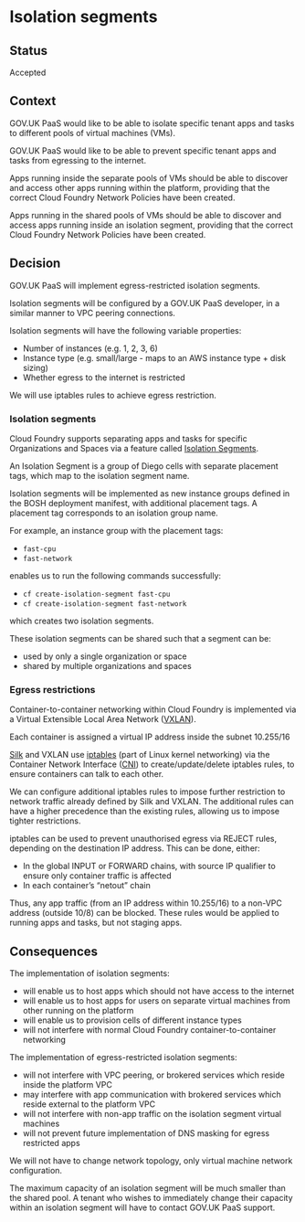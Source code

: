 # Isolation segments

## Status

Accepted

## Context

GOV.UK PaaS would like to be able to isolate specific tenant apps and tasks to
different pools of virtual machines (VMs).

GOV.UK PaaS would like to be able to prevent specific tenant apps and tasks
from egressing to the internet.

Apps running inside the separate pools of VMs should be able to discover and
access other apps running within the platform, providing that the correct Cloud
Foundry Network Policies have been created.

Apps running in the shared pools of VMs should be able to discover and access
apps running inside an isolation segment, providing that the correct Cloud
Foundry Network Policies have been created.

## Decision

GOV.UK PaaS will implement egress-restricted isolation segments.

Isolation segments will be configured by a GOV.UK PaaS developer, in a similar
manner to VPC peering connections.

Isolation segments will have the following variable properties:

- Number of instances (e.g. 1, 2, 3, 6)
- Instance type (e.g. small/large - maps to an AWS instance type + disk sizing)
- Whether egress to the internet is restricted

We will use iptables rules to achieve egress restriction. 

### Isolation segments

Cloud Foundry supports separating apps and tasks for specific Organizations
and Spaces via a feature called
[Isolation Segments](https://docs.cloudfoundry.org/adminguide/isolation-segments.html).

An Isolation Segment is a group of Diego cells with separate placement tags,
which map to the isolation segment name.

Isolation segments will be implemented as new instance groups defined in the
BOSH deployment manifest, with additional placement tags. A placement tag
corresponds to an isolation group name.

For example, an instance group with the placement tags:

- `fast-cpu`
- `fast-network`

enables us to run the following commands successfully:

- `cf create-isolation-segment fast-cpu`
- `cf create-isolation-segment fast-network`

which creates two isolation segments.

These isolation segments can be shared such that a segment can be:

- used by only a single organization or space
- shared by multiple organizations and spaces

### Egress restrictions

Container-to-container networking within Cloud Foundry is implemented via a
Virtual Extensible Local Area Network
([VXLAN](https://tools.ietf.org/html/rfc7348)).

Each container is assigned a virtual IP address inside the subnet 10.255/16

[Silk](https://github.com/cloudfoundry/silk)
and VXLAN use 
[iptables](https://linux.die.net/man/8/iptables)
(part of Linux kernel networking) via the Container Network Interface
([CNI](https://github.com/containernetworking/cni))
to create/update/delete iptables rules, to ensure containers can talk to each
other.

We can configure additional iptables rules to impose further restriction to
network traffic already defined by Silk and VXLAN. The additional rules can
have a higher precedence than the existing rules, allowing us to impose tighter
restrictions.

iptables can be used to prevent unauthorised egress via REJECT rules,
depending on the destination IP address. This can be done, either:

- In the global INPUT or FORWARD chains, with source IP qualifier to ensure only container traffic is affected
- In each container’s “netout” chain

Thus, any app traffic (from an IP address within 10.255/16) to a non-VPC
address (outside 10/8) can be blocked. These rules would be applied to running
apps and tasks, but not staging apps.

## Consequences

The implementation of isolation segments:

- will enable us to host apps which should not have access to the internet
- will enable us to host apps for users on separate virtual machines from other running on the platform
- will enable us to provision cells of different instance types
- will not interfere with normal Cloud Foundry container-to-container networking

The implementation of egress-restricted isolation segments:

- will not interfere with VPC peering, or brokered services which reside inside the platform VPC
- may interfere with app communication with brokered services which reside external to the platform VPC
- will not interfere with non-app traffic on the isolation segment virtual machines
- will not prevent future implementation of DNS masking for egress restricted apps

We will not have to change network topology, only virtual machine network configuration.

The maximum capacity of an isolation segment will be much smaller than the
shared pool. A tenant who wishes to immediately change their capacity within an
isolation segment will have to contact GOV.UK PaaS support.
